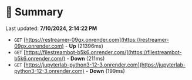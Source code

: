 # 📖 Summary
Last updated: **7/10/2024, 2:14:22 PM**

- `GET` [https://restreamer-09gx.onrender.com](https://restreamer-09gx.onrender.com) - **Up** (21396ms)
- `GET` [https://filestreambot-b5k6.onrender.com/](https://filestreambot-b5k6.onrender.com/) - **Down** (211ms)
- `GET` [https://jupyterlab-python3-12-3.onrender.com](https://jupyterlab-python3-12-3.onrender.com) - **Down** (199ms)

